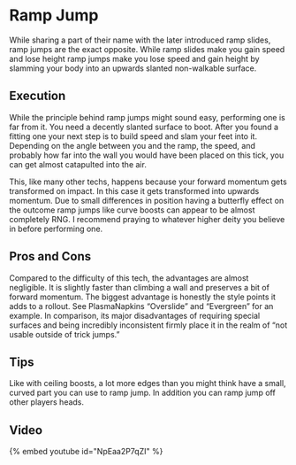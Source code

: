 # Ramp Jump

While sharing a part of their name with the later introduced ramp slides, 
ramp jumps are the exact opposite. While ramp slides make you gain speed and lose height 
ramp jumps make you lose speed and gain height by slamming your body 
into an upwards slanted non-walkable surface.

## Execution
While the principle behind ramp jumps might sound easy, performing one is far from it. 
You need a decently slanted surface to boot. After you found a fitting one your next step 
is to build speed and slam your feet into it. Depending on the angle between you and  the ramp, 
the speed, and probably how far into the wall you would have been placed on this tick, 
you can get almost catapulted into the air. 

This, like many other techs, happens because your forward momentum gets transformed on impact. 
In this case it gets transformed into upwards momentum. Due to small differences in position 
having a butterfly effect on the outcome ramp jumps like curve boosts can appear 
to be almost completely RNG. I recommend praying to whatever higher deity you believe in 
before performing one.

## Pros and Cons
Compared to the difficulty of this tech, the advantages are almost negligible. 
It is slightly faster than climbing a wall and preserves a bit of forward momentum. 
The biggest advantage is honestly the style points it adds to a rollout. 
See PlasmaNapkins “Overslide” and “Evergreen” for an example. 
In comparison, its major disadvantages of requiring special surfaces and being incredibly 
inconsistent firmly place it in the realm of “not usable outside of trick jumps.”

## Tips
Like with ceiling boosts, a lot more edges than you might think have a small, 
curved part you can use to ramp jump. In addition you can ramp jump off other players heads.

## Video
{% embed youtube id="NpEaa2P7qZI" %}